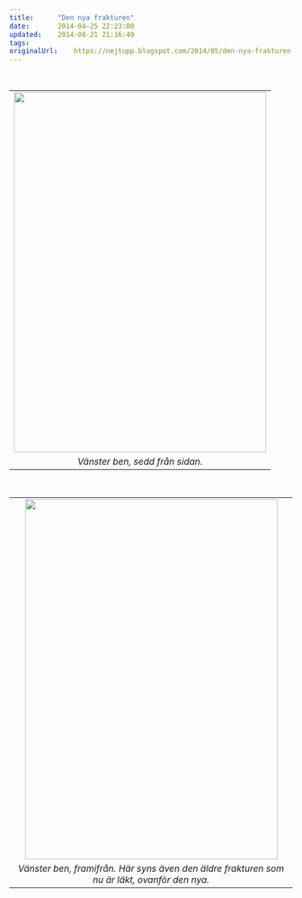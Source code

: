 ```yaml
---
title:		"Den nya frakturen"
date:		2014-04-25 22:23:00
updated:	2014-08-21 21:16:49
tags: 	
originalUrl:	https://nejtupp.blogspot.com/2014/05/den-nya-frakturen.html
---
```


<br><table align="center" cellpadding="0" cellspacing="0" class="tr-caption-container" style="margin-left: auto; margin-right: auto; text-align: center;"><tbody><tr><td style="text-align: center;"><img src="../../../../img/Ro%CC%88ntgenbilder-Underben+va%CC%88_20140425_105122.jpg" height="640" width="449"></td></tr><tr><td class="tr-caption" style="text-align: center;"><i>Vänster ben, sedd från sidan.</i></td></tr></tbody></table><br><table align="center" cellpadding="0" cellspacing="0" class="tr-caption-container" style="margin-left: auto; margin-right: auto; text-align: center;"><tbody><tr><td style="text-align: center;"><img src="../../../../img/Ro%CC%88ntgenbilder-Underben+va%CC%88_20140425_105043.jpg" height="640" width="449"></td></tr><tr><td class="tr-caption" style="text-align: center;"><i>Vänster ben, framifrån. Här syns även den äldre frakturen som nu är läkt, ovanför den nya.</i></td></tr></tbody></table><div class="separator" style="clear: both; text-align: center;"><br></div><br><div class="separator" style="clear: both; text-align: center;"><br></div><br>
<!-- no comments on this post -->
